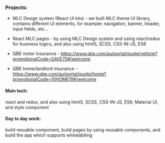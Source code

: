 ### Projects:
- MLC Design system (React UI kits) - we built MLC theme UI library, contains different UI elements, for example: navigation, banner, header, input fields, etc...
- React MLC pages - by using MLC Design system and using react/redux for business logics, and also using html5, SCSS, CSS-IN-JS, ES6

- QBE motor insurance - https://www.qbe.com/au/portal/quote/vehicle?promotionalCode=SAVE75#/welcome
- QBE home/landlord insurance - https://www.qbe.com/au/portal/quote/home?promotionalCode=10HOME19#/welcome
 #### Main tech: 
 react and redux, and also using html5, SCSS, CSS-IN-JS, ES6, Material UI, and style component
 
 #### Day to day work: 
 build resuable component, build pages by using reusable components, and build the app which supports whitelablling
